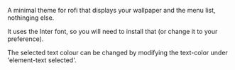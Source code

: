 A minimal theme for rofi that displays your wallpaper and the menu list, nothinging else.

It uses the Inter font, so you will need to install that (or change it to your preference).

The selected text colour can be changed by modifying the text-color under 'element-text selected'.
